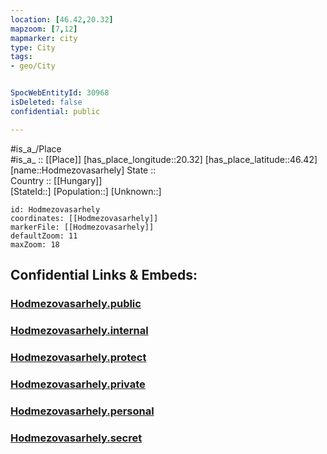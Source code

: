```yaml
---
location: [46.42,20.32] 
mapzoom: [7,12] 
mapmarker: city 
type: City
tags:
- geo/City


SpocWebEntityId: 30968
isDeleted: false
confidential: public

---
```

#is_a_/Place  
#is_a_ :: [[Place]] 
[has_place_longitude::20.32] 
[has_place_latitude::46.42] 
[name::Hodmezovasarhely] 
State ::  
Country :: [[Hungary]]  
[StateId::] 
[Population::] 
[Unknown::] 


```leaflet
id: Hodmezovasarhely
coordinates: [[Hodmezovasarhely]] 
markerFile: [[Hodmezovasarhely]] 
defaultZoom: 11 
maxZoom: 18
```


## Confidential Links & Embeds: 

### [Hodmezovasarhely.public](/_public/\Earth\Continent\Europe\Europe~East\Hungary\Counties~Hungary\Csongrád\counties~Csongrád\Hódmezôvásárhely\CityHodmezovasarhely.public.md) 

### [Hodmezovasarhely.internal](/_internal/\Earth\Continent\Europe\Europe~East\Hungary\Counties~Hungary\Csongrád\counties~Csongrád\Hódmezôvásárhely\CityHodmezovasarhely.internal.md) 

### [Hodmezovasarhely.protect](/_protect/\Earth\Continent\Europe\Europe~East\Hungary\Counties~Hungary\Csongrád\counties~Csongrád\Hódmezôvásárhely\CityHodmezovasarhely.protect.md) 

### [Hodmezovasarhely.private](/_private/\Earth\Continent\Europe\Europe~East\Hungary\Counties~Hungary\Csongrád\counties~Csongrád\Hódmezôvásárhely\CityHodmezovasarhely.private.md) 

### [Hodmezovasarhely.personal](/_personal/\Earth\Continent\Europe\Europe~East\Hungary\Counties~Hungary\Csongrád\counties~Csongrád\Hódmezôvásárhely\CityHodmezovasarhely.personal.md) 

### [Hodmezovasarhely.secret](/_secret/\Earth\Continent\Europe\Europe~East\Hungary\Counties~Hungary\Csongrád\counties~Csongrád\Hódmezôvásárhely\CityHodmezovasarhely.secret.md)

